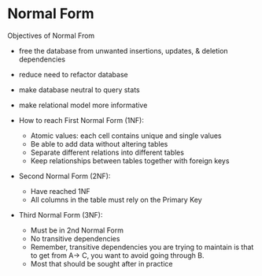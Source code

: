 # Normal Form

Objectives of Normal From
- free the database from unwanted insertions, updates, & deletion dependencies
- reduce need to refactor database
- make database neutral to query stats
- make relational model more informative

- How to reach First Normal Form (1NF):
  - Atomic values: each cell contains unique and single values
  - Be able to add data without altering tables
  - Separate different relations into different tables
  - Keep relationships between tables together with foreign keys

- Second Normal Form (2NF):
  - Have reached 1NF
  - All columns in the table must rely on the Primary Key

- Third Normal Form (3NF):
  - Must be in 2nd Normal Form
  - No transitive dependencies
  - Remember, transitive dependencies you are trying to maintain is that to get from A-> C, you want to avoid going through B.
  - Most that should be sought after in practice
